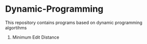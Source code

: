# Dynamic-Programming
This repository contains programs based on dynamic programming algortihms 
1) Minimum Edit Distance
